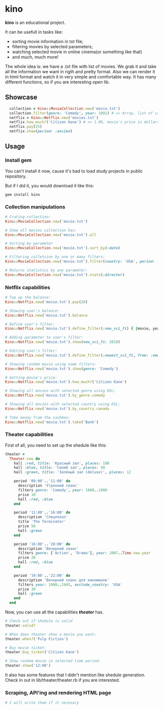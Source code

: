 # kino

**kino** is an educational project.

It can be usefull in tasks like: 

* sorting movie information in txt file;
* filtering movies by selected parameters;
* watching selected movie in online cinema(or something like that)
* and much, much more!

The whole idea is: we have a .txt file with list of movies. 
We grab it and take all the information we want in rigth and pretty format.
Also we can render it in html format and watch it in very simple and comfortable
way. It has many different functions, so if you are interesting open lib.

## Showcase

```ruby
  collection = Kino::MovieCollection.new('movie.txt')
  collection.filter(genre: 'Comedy', year: 1991) # => Array, list of comedies of 1991 year
  netflix = Kino::Netflix.new('movies.txt')
  netflix.how_much?('Citizen Kane') # => 1.00, movie's price in dollars
  netflix.pay(25)
  netflix.show(period: :ancien)
```

## Usage

### Install gem

You can't install it now, cause it's bad to load study projects in public repository.

But if I did it, you would download it like this:

`gem install kino`

### Collection manipulations
 
```ruby
# Crating collection:
Kino::MovieCollection.new('movie.txt')

# Show all movies collection has:
Kino::MovieCollection.new('movie.txt').all

# Sorting by parameter
Kino::MovieCollection.new('movie.txt').sort_by(:date)

# Filtering colletcion by one or many filters:
Kino::MovieCollection.new('movie.txt').filter(country: 'USA', period: :classic)

# Returns statistics by any parameter:
Kino::MovieCollection.new('movie.txt').stats(:director)

```

### Netflix capabilities

```ruby
# Top up the balance:
Kino::Netflix.new('movie.txt').pay(20)

# Showing user's balance:
Kino::Netflix.new('movie.txt').balance

# Define user's filter:
Kino::Netflix.new('movie.txt').define_filter(:new_sci_fi) { |movie, year| movie.year &gt; year &amp;&amp; ... }

# Adding parameter to user's filter:
Kino::Netflix.new('movie.txt').show(new_sci_fi: 2010)

# Editing user's filter: 
Kino::Netflix.new('movie.txt').define_filter(:newest_sci_fi, from: :new_sci_fi, arg: 2014)

# Showing random movie using some filters:
Kino::Netflix.new('movie.txt').show(genre: 'Comedy')

# Getting movie's price:
Kino::Netflix.new('movie.txt').how_much?('Citizen Kane')

# Showing all movies with selected genre using DSL:
Kino::Netflix.new('movie.txt').by_genre.comedy

# Showing all movies with selected country using DSL:
Kino::Netflix.new('movie.txt').by_country.canada

# Take money from the cashbox:
Kino::Netflix.new('movie.txt').take('Bank')
```

### Theater capabilities

First of all, you need to set up the shedule like this:

```ruby
theater =
  Theater.new do
    hall :red, title: 'Красный зал', places: 100
    hall :blue, title: 'Синий зал', places: 50
    hall :green, title: 'Зелёный зал (deluxe)', places: 12

    period '09:00'..'11:00' do
      description 'Утренний сеанс'
      filters genre: 'Comedy', year: 1900..1980
      price 10
      hall :red, :blue
    end

    period '11:00'..'16:00' do
      description 'Спецпоказ'
      title 'The Terminator'
      price 50
      hall :green
    end

    period '16:00'..'20:00' do
      description 'Вечерний сеанс'
      filters genre: ['Action', 'Drama'], year: 2007..Time.now.year
      price 20
      hall :red, :blue
    end

    period '19:00'..'22:00' do
      description 'Вечерний сеанс для киноманов'
      filters year: 1900..1945, exclude_country: 'USA'
      price 30
      hall :green
    end
  end
```

Now, you can use all the capabilities ***theater*** has.


```ruby
# Check out if shedule is valid
theater.valid?

# When does theater show a movie you want:
theater.when?('Pulp Fiction')

# Buy movie ticket:
theater.buy_ticket('Citizen Kane')

# Show random movie in selected time period:
theater.show('12:00')
```

It also has some features that I didn't mention like shedule generation. Check in out in lib/theater/theater.rb if you are interested.  

### Scraping, API'ing and rendering HTML page

```ruby
# I will write them if it necesary
```

